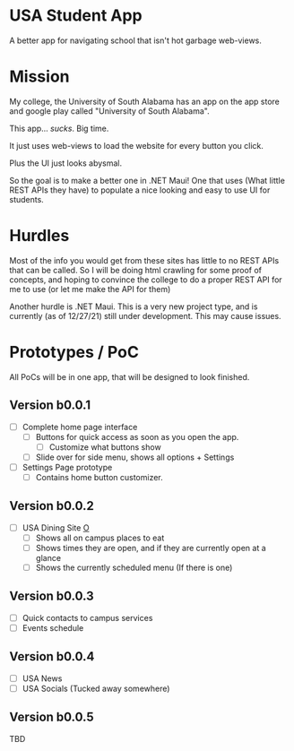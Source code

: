 # USA Student App
A better app for navigating school that isn't hot garbage web-views.

# Mission

My college, the University of South Alabama has an app on the app store and google play called "University of South Alabama".

This app... *sucks*. Big time.

It just uses web-views to load the website for every button you click.

Plus the UI just looks abysmal.

So the goal is to make a better one in .NET Maui! One that uses (What little REST APIs they have) to populate a nice looking and easy to use UI for students.

# Hurdles

Most of the info you would get from these sites has little to no REST APIs that can be called. So I will be doing html crawling for some proof of concepts, and hoping to convince the college to do a proper REST API for me to use (or let me make the API for them)

Another hurdle is .NET Maui. This is a very new project type, and is currently (as of 12/27/21) still under development. This may cause issues.

# Prototypes / PoC

All PoCs will be in one app, that will be designed to look finished.

## Version b0.0.1

- [ ] Complete home page interface
  - [ ] Buttons for quick access as soon as you open the app.
    - [ ] Customize what buttons show
  - [ ] Slide over for side menu, shows all options + Settings
- [ ] Settings Page prototype
  - [ ] Contains home button customizer.

## Version b0.0.2

- [ ] USA Dining Site [O](https://usouthal.campusdish.com/)
  - [ ] Shows all on campus places to eat
  - [ ] Shows times they are open, and if they are currently open at a glance
  - [ ] Shows the currently scheduled menu (If there is one)

## Version b0.0.3

- [ ] Quick contacts to campus services
- [ ] Events schedule

## Version b0.0.4

- [ ] USA News
- [ ] USA Socials (Tucked away somewhere)

## Version b0.0.5

TBD



